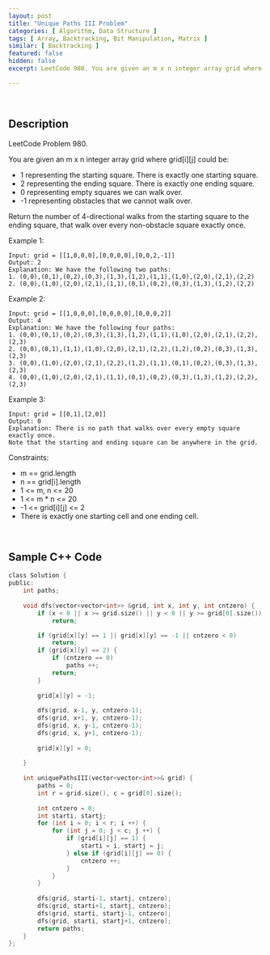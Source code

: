 ```yaml
---
layout: post
title: "Unique Paths III Problem"
categories: [ Algorithm, Data Structure ]
tags: [ Array, Backtracking, Bit Manipulation, Matrix ]
similar: [ Backtracking ]
featured: false
hidden: false
excerpt: LeetCode 980. You are given an m x n integer array grid where grid[i][j] could be

---
```


<br />

## Description

LeetCode Problem 980.

You are given an m x n integer array grid where grid[i][j] could be:
* 1 representing the starting square. There is exactly one starting square.
* 2 representing the ending square. There is exactly one ending square.
* 0 representing empty squares we can walk over.
* -1 representing obstacles that we cannot walk over.

Return the number of 4-directional walks from the starting square to the ending square, that walk over every non-obstacle square exactly once.

Example 1: 
```
Input: grid = [[1,0,0,0],[0,0,0,0],[0,0,2,-1]]
Output: 2
Explanation: We have the following two paths: 
1. (0,0),(0,1),(0,2),(0,3),(1,3),(1,2),(1,1),(1,0),(2,0),(2,1),(2,2)
2. (0,0),(1,0),(2,0),(2,1),(1,1),(0,1),(0,2),(0,3),(1,3),(1,2),(2,2)
```

Example 2: 
```
Input: grid = [[1,0,0,0],[0,0,0,0],[0,0,0,2]]
Output: 4
Explanation: We have the following four paths: 
1. (0,0),(0,1),(0,2),(0,3),(1,3),(1,2),(1,1),(1,0),(2,0),(2,1),(2,2),(2,3)
2. (0,0),(0,1),(1,1),(1,0),(2,0),(2,1),(2,2),(1,2),(0,2),(0,3),(1,3),(2,3)
3. (0,0),(1,0),(2,0),(2,1),(2,2),(1,2),(1,1),(0,1),(0,2),(0,3),(1,3),(2,3)
4. (0,0),(1,0),(2,0),(2,1),(1,1),(0,1),(0,2),(0,3),(1,3),(1,2),(2,2),(2,3)
```

Example 3: 
```
Input: grid = [[0,1],[2,0]]
Output: 0
Explanation: There is no path that walks over every empty square exactly once.
Note that the starting and ending square can be anywhere in the grid.
```

Constraints:
* m == grid.length
* n == grid[i].length
* 1 <= m, n <= 20
* 1 <= m * n <= 20
* -1 <= grid[i][j] <= 2
* There is exactly one starting cell and one ending cell.

<br />

## Sample C++ Code


```c
class Solution {
public:
    int paths;
    
    void dfs(vector<vector<int>> &grid, int x, int y, int cntzero) {
        if (x < 0 || x >= grid.size() || y < 0 || y >= grid[0].size())
            return;

        if (grid[x][y] == 1 || grid[x][y] == -1 || cntzero < 0) 
            return;
        if (grid[x][y] == 2) {
            if (cntzero == 0)
                paths ++;
            return;
        }
        
        grid[x][y] = -1;
        
        dfs(grid, x-1, y, cntzero-1);
        dfs(grid, x+1, y, cntzero-1);
        dfs(grid, x, y-1, cntzero-1);
        dfs(grid, x, y+1, cntzero-1);
        
        grid[x][y] = 0;
        
    }
    
    int uniquePathsIII(vector<vector<int>>& grid) {
        paths = 0;
        int r = grid.size(), c = grid[0].size();
        
        int cntzero = 0;
        int starti, startj;
        for (int i = 0; i < r; i ++) {
            for (int j = 0; j < c; j ++) {
                if (grid[i][j] == 1) {
                    starti = i, startj = j;
                } else if (grid[i][j] == 0) {
                    cntzero ++;
                }
            }
        }
        
        dfs(grid, starti-1, startj, cntzero);
        dfs(grid, starti+1, startj, cntzero);
        dfs(grid, starti, startj-1, cntzero);
        dfs(grid, starti, startj+1, cntzero);
        return paths;
    }
};
```


